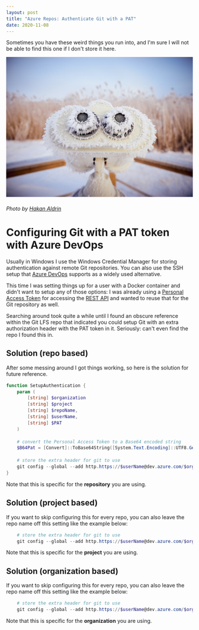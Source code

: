 ```yaml
---
layout: post
title: "Azure Repos: Authenticate Git with a PAT"
date: 2020-11-08
---
```


Sometimes you have these weird things you run into, and I'm sure I will not be able to find this one if I don't store it here.

![Image of frozen binoculars](/images/2020/20201108/hakan-aldrin-NSnXEpIl6xs-unsplash.jpg)
###### Photo by <a href="https://unsplash.com/@greystoke?utm_source=unsplash&amp;utm_medium=referral&amp;utm_content=creditCopyText">Hakan Aldrin</a>

# Configuring Git with a PAT token with Azure DevOps
Usually in Windows I use the Windows Credential Manager for storing authentication against remote Git repositories. You can also use the SSH setup that [Azure DevOps](https://dev.azure.com?WT.mc_id=DOP-MVP-5003719) supports as a widely used alternative.

This time I was setting things up for a user with a Docker container and didn't want to setup any of those options: I was already using a [Personal Access Token](https://docs.microsoft.com/en-us/azure/devops/organizations/accounts/use-personal-access-tokens-to-authenticate?view=azure-devops?WT.mc_id=DOP-MVP-5003719) for accessing the [REST API](https://docs.microsoft.com/en-us/rest/api/azure/devops/?WT.mc_id=DOP-MVP-5003719) and wanted to reuse that for the Git repository as well.

Searching around took quite a while until I found an obscure reference within the Git LFS repo that indicated you could setup Git with an extra authorization header with the PAT token in it. Seriously: can't even find the repo I found this in.

## Solution (repo based)
After some messing around I got things working, so here is the solution for future reference.

``` powershell
function SetupAuthentication {
    param (
        [string] $organization
        [string] $project
        [string] $repoName,
        [string] $userName,
        [string] $PAT
    )

    # convert the Personal Access Token to a Base64 encoded string
    $B64Pat = [Convert]::ToBase64String([System.Text.Encoding]::UTF8.GetBytes(":$PAT"))

    # store the extra header for git to use
    git config --global --add http.https://$userName@dev.azure.com/$organization/$project/_git/$repoName.extraHeader "AUTHORIZATION: Basic $B64Pat"
}
```

Note that this is specific for the **repository** you are using.

## Solution (project based)
If you want to skip configuring this for every repo, you can also leave the repo name off this setting like the example below:

``` powershell
    # store the extra header for git to use
    git config --global --add http.https://$userName@dev.azure.com/$organization/$project/_git/.extraHeader "AUTHORIZATION: Basic $B64Pat"
```
Note that this is specific for the **project** you are using.

## Solution (organization based)
If you want to skip configuring this for every repo, you can also leave the repo name off this setting like the example below:

``` powershell
    # store the extra header for git to use
    git config --global --add http.https://$userName@dev.azure.com/$organization/_git/.extraHeader "AUTHORIZATION: Basic $B64Pat"
```
Note that this is specific for the **organization** you are using.